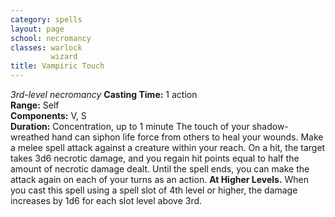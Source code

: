 ```yaml
---
category: spells
layout: page
school: necromancy
classes: warlock
         wizard
title: Vampiric Touch 
---
```

_3rd-level necromancy_ 
**Casting Time:** 1 action    
**Range:** Self    
**Components:** V, S    
**Duration:** Concentration, up to 1 minute 
The touch of your shadow-wreathed hand can siphon life force from others to heal your wounds. Make a melee spell attack against a creature within your reach. On a hit, the target takes 3d6 necrotic damage, and you regain hit points equal to half the amount of necrotic damage dealt. Until the spell ends, you can make the attack again on each of your turns as an action. 
**At Higher Levels.** When you cast this spell using a spell slot of 4th level or higher, the damage increases by 1d6 for each slot level above 3rd.